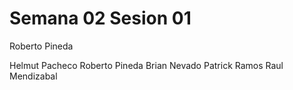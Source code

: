 # Semana 02 Sesion 01

Roberto Pineda

Helmut Pacheco
Roberto Pineda 
Brian Nevado
Patrick Ramos
Raul Mendizabal
